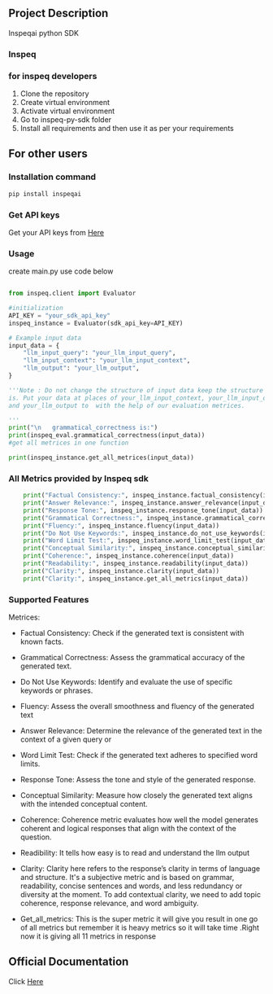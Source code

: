 ## Project Description
Inspeqai python SDK
### Inspeq


### for inspeq developers 
1. Clone the repository
2. Create virtual environment
3. Activate virtual environment
4. Go to inspeq-py-sdk folder 
5. Install all requirements
and then use it as per your requirements


## For other users
### Installation command

```sh
pip install inspeqai
```

### Get API keys

Get your API keys from <a href="https://app.inspeq.ai/" target="_blank">Here</a>


### Usage
create main.py use code below
```py

from inspeq.client import Evaluator

#initialization 
API_KEY = "your_sdk_api_key"
inspeq_instance = Evaluator(sdk_api_key=API_KEY)

# Example input data
input_data = {
    "llm_input_query": "your_llm_input_query",
    "llm_input_context": "your_llm_input_context",
    "llm_output": "your_llm_output",
}

'''Note : Do not change the structure of input data keep the structure as it
is. Put your data at places of your_llm_input_context, your_llm_input_query
and your_llm_output to  with the help of our evaluation metrices.

'''
print("\n   grammatical_correctness is:")
print(inspeq_eval.grammatical_correctness(input_data))
#get all metrices in one function

print(inspeq_instance.get_all_metrices(input_data))


```

### All Metrics provided by Inspeq sdk

```py
    print("Factual Consistency:", inspeq_instance.factual_consistency(input_data))
    print("Answer Relevance:", inspeq_instance.answer_relevance(input_data))
    print("Response Tone:", inspeq_instance.response_tone(input_data))
    print("Grammatical Correctness:", inspeq_instance.grammatical_correctness(input_data))
    print("Fluency:", inspeq_instance.fluency(input_data))
    print("Do Not Use Keywords:", inspeq_instance.do_not_use_keywords(input_data))
    print("Word Limit Test:", inspeq_instance.word_limit_test(input_data))
    print("Conceptual Similarity:", inspeq_instance.conceptual_similarity(input_data))
    print("Coherence:", inspeq_instance.coherence(input_data))
    print("Readability:", inspeq_instance.readability(input_data))
    print("Clarity:", inspeq_instance.clarity(input_data))
    print("Clarity:", inspeq_instance.get_all_metrics(input_data))

```



###  Supported Features 
Metrices: 

-  Factual Consistency:
  Check if the generated text is consistent with known facts.

-  Grammatical Correctness:
  Assess the grammatical accuracy of the generated text.

-  Do Not Use Keywords:
  Identify and evaluate the use of specific keywords or phrases.

-  Fluency:
  Assess the overall smoothness and fluency of the generated text

-  Answer Relevance:
  Determine the relevance of the generated text in the context of a given query or

-  Word Limit Test:
  Check if the generated text adheres to specified word limits.

-  Response Tone:
  Assess the tone and style of the generated response.
  
-  Conceptual Similarity:
  Measure how closely the generated text aligns with the intended conceptual content.

- Coherence:
  Coherence metric evaluates how well the model generates coherent and logical responses that align with the context of the question.

- Readibility:
  It tells how easy is to read and understand the llm output

- Clarity:
  Clarity here refers to the response’s clarity in terms of language and structure. It's a subjective metric and is based on grammar, readability, concise sentences and words, and less redundancy or diversity at the moment. To add contextual clarity, we need to add topic coherence, response relevance, and word ambiguity.

- Get_all_metrics:
  This is the super metric it will give you result in one go of all metrics but remember it is heavy metrics so it will take time .Right now it is giving all 11 metrics in response

## Official Documentation
Click <a href="https://docs.inspeq.ai/" target="_blank">Here</a>